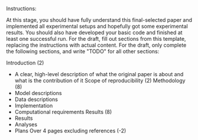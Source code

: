 Instructions: 

At this stage, you should have fully understand this final-selected paper and implemented all experimental setups and hopefully got some experimental results. You should also have developed your basic code and finished at least one successful run. For the draft, fill out sections from this template, replacing the instructions with actual content. For the draft, only complete the following sections, and write "TODO" for all other sections:


Introduction (2)
- A clear, high-level description of what the original paper is about and what is the contribution of it
Scope of reproducibility (2)
Methodology (8)
- Model descriptions
- Data descriptions
- Implementation
- Computational requirements
Results (8)
- Results
- Analyses
- Plans
Over 4 pages excluding references (-2)
